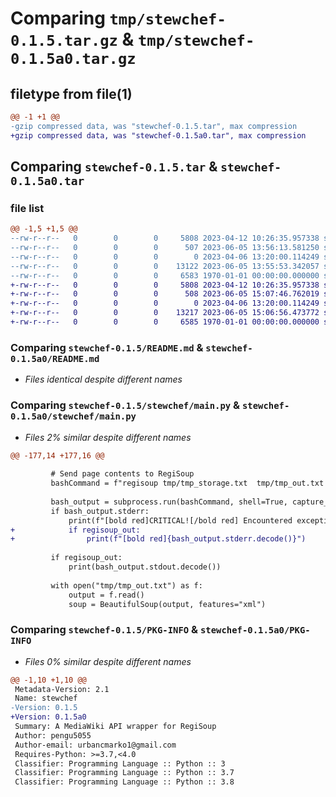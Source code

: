 # Comparing `tmp/stewchef-0.1.5.tar.gz` & `tmp/stewchef-0.1.5a0.tar.gz`

## filetype from file(1)

```diff
@@ -1 +1 @@
-gzip compressed data, was "stewchef-0.1.5.tar", max compression
+gzip compressed data, was "stewchef-0.1.5a0.tar", max compression
```

## Comparing `stewchef-0.1.5.tar` & `stewchef-0.1.5a0.tar`

### file list

```diff
@@ -1,5 +1,5 @@
--rw-r--r--   0        0        0     5808 2023-04-12 10:26:35.957338 stewchef-0.1.5/README.md
--rw-r--r--   0        0        0      507 2023-06-05 13:56:13.581250 stewchef-0.1.5/pyproject.toml
--rw-r--r--   0        0        0        0 2023-04-06 13:20:00.114249 stewchef-0.1.5/stewchef/__init__.py
--rw-r--r--   0        0        0    13122 2023-06-05 13:55:53.342057 stewchef-0.1.5/stewchef/main.py
--rw-r--r--   0        0        0     6583 1970-01-01 00:00:00.000000 stewchef-0.1.5/PKG-INFO
+-rw-r--r--   0        0        0     5808 2023-04-12 10:26:35.957338 stewchef-0.1.5a0/README.md
+-rw-r--r--   0        0        0      508 2023-06-05 15:07:46.762019 stewchef-0.1.5a0/pyproject.toml
+-rw-r--r--   0        0        0        0 2023-04-06 13:20:00.114249 stewchef-0.1.5a0/stewchef/__init__.py
+-rw-r--r--   0        0        0    13217 2023-06-05 15:06:56.473772 stewchef-0.1.5a0/stewchef/main.py
+-rw-r--r--   0        0        0     6585 1970-01-01 00:00:00.000000 stewchef-0.1.5a0/PKG-INFO
```

### Comparing `stewchef-0.1.5/README.md` & `stewchef-0.1.5a0/README.md`

 * *Files identical despite different names*

### Comparing `stewchef-0.1.5/stewchef/main.py` & `stewchef-0.1.5a0/stewchef/main.py`

 * *Files 2% similar despite different names*

```diff
@@ -177,14 +177,16 @@
 
         # Send page contents to RegiSoup
         bashCommand = f"regisoup tmp/tmp_storage.txt  tmp/tmp_out.txt \"{page_title}\""
 
         bash_output = subprocess.run(bashCommand, shell=True, capture_output=True)
         if bash_output.stderr:
             print(f"[bold red]CRITICAL![/bold red] Encountered exception on page {page_title}!")
+            if regisoup_out:
+                print(f"[bold red]{bash_output.stderr.decode()}")
 
         if regisoup_out:
             print(bash_output.stdout.decode())
 
         with open("tmp/tmp_out.txt") as f:
             output = f.read()
             soup = BeautifulSoup(output, features="xml")
```

### Comparing `stewchef-0.1.5/PKG-INFO` & `stewchef-0.1.5a0/PKG-INFO`

 * *Files 0% similar despite different names*

```diff
@@ -1,10 +1,10 @@
 Metadata-Version: 2.1
 Name: stewchef
-Version: 0.1.5
+Version: 0.1.5a0
 Summary: A MediaWiki API wrapper for RegiSoup
 Author: pengu5055
 Author-email: urbancmarko1@gmail.com
 Requires-Python: >=3.7,<4.0
 Classifier: Programming Language :: Python :: 3
 Classifier: Programming Language :: Python :: 3.7
 Classifier: Programming Language :: Python :: 3.8
```

